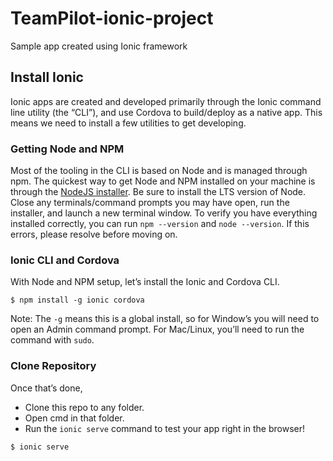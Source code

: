 # TeamPilot-ionic-project
Sample app created using Ionic framework

## Install Ionic
Ionic apps are created and developed primarily through the Ionic command line utility (the “CLI”), and use Cordova to build/deploy as a native app. This means we need to install a few utilities to get developing.
 
### Getting Node and NPM
Most of the tooling in the CLI is based on Node and is managed through npm. The quickest way to get Node and NPM installed on your machine is through the [NodeJS installer](https://nodejs.org/en/). Be sure to install the LTS version of Node. Close any terminals/command prompts you may have open, run the installer, and launch a new terminal window. To verify you have everything installed correctly, you can run `npm --version` and `node --version`. If this errors, please resolve before moving on.

### Ionic CLI and Cordova
With Node and NPM setup, let’s install the Ionic and Cordova CLI.
```
$ npm install -g ionic cordova
```
Note: The `-g` means this is a global install, so for Window’s you will need to open an Admin command prompt. For Mac/Linux, you’ll need to run the command with `sudo`.

### Clone Repository
Once that’s done, 
- Clone this repo to any folder.
- Open cmd in that folder.
- Run the `ionic serve` command to test your app right in the browser!
```
$ ionic serve
```

